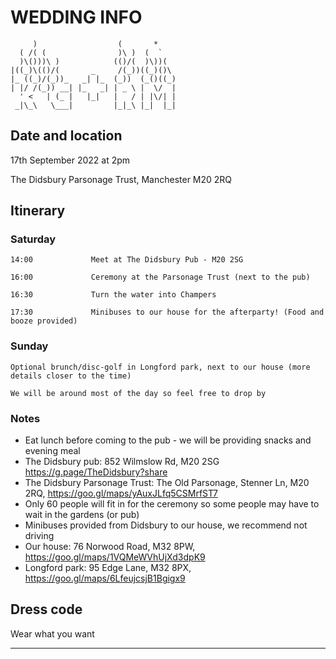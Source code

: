 # WEDDING INFO

```
     )                  (       *     
  ( /( (                )\ )  (  `    
  )\()))\ )            (()/(  )\))(   
|((_)\(()/(       _     /(_))((_)()\  
|_ ((_)/(_))_   _| |_  (_))  (_()((_) 
| |/ /(_)) __| |_   _| | _ \ |  \/  | 
  ' <   | (_ |   |_|   |   / | |\/| | 
 _|\_\   \___|         |_|_\ |_|  |_| 
```                                                                   
## Date and location
17th September 2022 at 2pm

The Didsbury Parsonage Trust, Manchester M20 2RQ

## Itinerary

### Saturday
```14:00             Meet at The Didsbury Pub - M20 2SG```

```16:00             Ceremony at the Parsonage Trust (next to the pub)```

```16:30             Turn the water into Champers```

```17:30             Minibuses to our house for the afterparty! (Food and booze provided)```

### Sunday
```Optional brunch/disc-golf in Longford park, next to our house (more details closer to the time)```

```We will be around most of the day so feel free to drop by```

### Notes
* Eat lunch before coming to the pub - we will be providing snacks and evening meal
* The Didsbury pub: 852 Wilmslow Rd, M20 2SG https://g.page/TheDidsbury?share
* The Didsbury Parsonage Trust: The Old Parsonage, Stenner Ln, M20 2RQ, https://goo.gl/maps/yAuxJLfq5CSMrfST7 
* Only 60 people will fit in for the ceremony so some people may have to wait in the gardens (or pub)
* Minibuses provided from Didsbury to our house, we recommend not driving
* Our house: 76 Norwood Road, M32 8PW, https://goo.gl/maps/1VQMeWVhUjXd3dpK9
* Longford park: 95 Edge Lane, M32 8PX, https://goo.gl/maps/6LfeujcsjB1Bgigx9

## Dress code
Wear what you want
***
